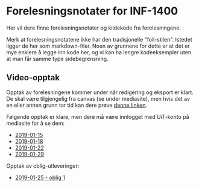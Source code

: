Forelesningsnotater for INF-1400
===============================

Her vil dere finne forelesningsnotater og kildekode fra forelesningene.

Merk at forelesningsnotatene ikke har den tradisjonelle "foil-stilen". Istedet ligger de her som markdown-filer. Noen av grunnene for dette er at det er mye enklere å legge inn kode her, og vi kan ha lengre kodeeksempler uten at man får samme type sidebegrensning.


## Video-opptak

Opptak av forelesningene kommer under når redigering og eksport er klart. De skal være tilgjengelig fra canvas (se under mediasite), men hvis det av en eller annen grunn tar tid kan dere 
prøve [denne linken](https://mediasite.uit.no/Mediasite/Catalog/Full/e53167ae-6d13-4616-84b3-ca9b8dd1a815).

Følgende opptak er klare, men dere må være innlogget med UiT-konto på mediasite for å se dem:

- [2019-01-15](https://mediasite.uit.no/Mediasite/Play/7161ea21bfd943709aafcaf2f79c80071d?catalog=e53167ae6d13461684b3ca9b8dd1a81521)
- [2019-01-18](https://mediasite.uit.no/Mediasite/Play/f62cbb2e537c475cafde67dc2b1cd4d51d?catalog=e53167ae6d13461684b3ca9b8dd1a81521)
- [2019-01-22](https://mediasite.uit.no/Mediasite/Play/6c55823ed3fd4935b0684dc278b5334b1d?catalog=e53167ae6d13461684b3ca9b8dd1a81521)
- [2019-01-29](https://mediasite.uit.no/Mediasite/Play/38b4f7294318447ab0c95073198568741d)

Opptak av oblig-utleveringer: 

- [2019-01-25 - oblig 1](https://mediasite.uit.no/Mediasite/Play/987ae07c99634ff29a74caaf09fcbcac1d?catalog=e53167ae6d13461684b3ca9b8dd1a81521)

